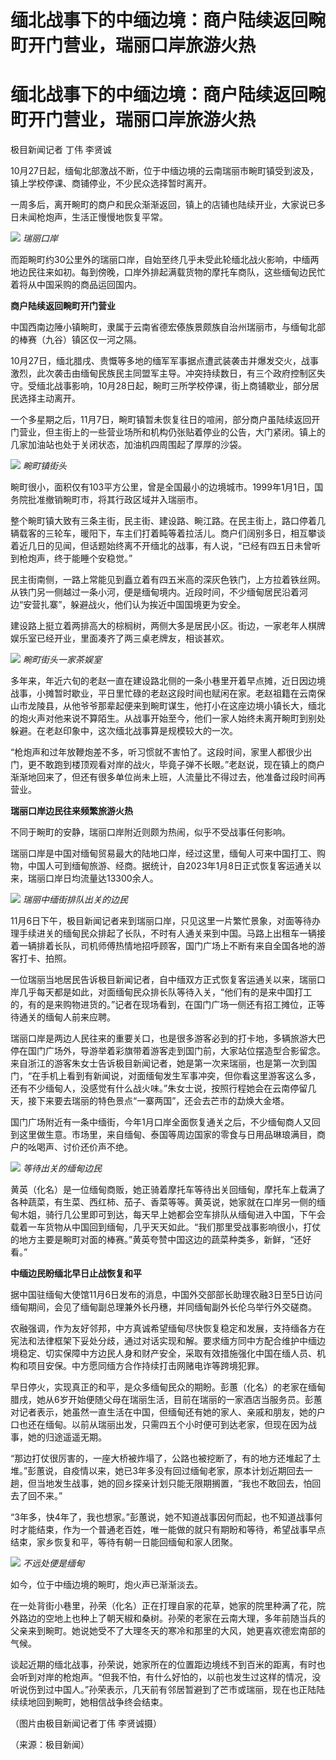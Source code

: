 # 缅北战事下的中缅边境：商户陆续返回畹町开门营业，瑞丽口岸旅游火热

# 缅北战事下的中缅边境：商户陆续返回畹町开门营业，瑞丽口岸旅游火热

极目新闻记者 丁伟 李贤诚

10月27日起，缅甸北部激战不断，位于中缅边境的云南瑞丽市畹町镇受到波及，镇上学校停课、商铺停业，不少民众选择暂时离开。

一周多后，离开畹町的商户和民众渐渐返回，镇上的店铺也陆续开业，大家说已多日未闻枪炮声，生活正慢慢地恢复平常。

![](https://inews.gtimg.com/om_bt/OJJhzRrsej2ZGKK9pxDXFRViSYqjEG6h7938bE2QXmhf4AA/1000)
_瑞丽口岸_

而距畹町约30公里外的瑞丽口岸，自始至终几乎未受此轮缅北战火影响，中缅两地边民往来如初。每到傍晚，口岸外排起满载货物的摩托车商队，这些缅甸边民忙着将从中国采购的商品运回国内。

**商户陆续返回畹町开门营业**

中国西南边陲小镇畹町，隶属于云南省德宏傣族景颇族自治州瑞丽市，与缅甸北部的棒赛（九谷）镇区仅一河之隔。

10月27日，缅北腊戌、贵慨等多地的缅军军事据点遭武装袭击并爆发交火，战事激烈，此次袭击由缅甸民族民主同盟军主导。冲突持续数日，有三个政府控制区失守。受缅北战事影响，10月28日起，畹町三所学校停课，街上商铺歇业，部分居民选择主动离开。

一个多星期之后，11月7日，畹町镇暂未恢复往日的喧闹，部分商户虽陆续返回开门营业，但主街上的一些营业场所和机构仍张贴着停业的公告，大门紧闭。镇上的几家加油站也处于关闭状态，加油机四周围起了厚厚的沙袋。

![](https://inews.gtimg.com/om_bt/OeFcdlCHH9vJZeqwwP8b6YInYOKZ_tpP7o8Fo7ZXNs1ZUAA/1000)
_畹町镇街头_

畹町很小，面积仅有103平方公里，曾是全国最小的边境城市。1999年1月1日，国务院批准撤销畹町市，将其行政区域并入瑞丽市。

整个畹町镇大致有三条主街，民主街、建设路、畹江路。在民主街上，路口停着几辆载客的三轮车，暖阳下，车主们打着盹等着拉活儿。商户们阔别多日，相互攀谈着近几日的见闻，但话题始终离不开缅北的战事，有人说，“已经有四五日未曾听到枪炮声，终于能睡个安稳觉。”

民主街南侧，一路上常能见到矗立着有四五米高的深灰色铁门，上方拉着铁丝网。从铁门另一侧越过一条小河，便是缅甸境内。近段时间，不少缅甸居民沿着河边“安营扎寨”，躲避战火，他们认为挨近中国国境更为安全。

建设路上挺立着两排高大的棕榈树，两侧大多是居民小区。街边，一家老年人棋牌娱乐室已经开业，里面凑齐了两三桌老牌友，相谈甚欢。

![](https://inews.gtimg.com/om_bt/Ok5EWPzqBy5BhkBXS5aiZcbXe17Fme7KK850uZWF2tLrMAA/1000)
_畹町街头一家茶娱室_

多年来，年近六旬的老赵一直在建设路北侧的一条小巷里开着早点摊，近日因边境战事，小摊暂时歇业，平日里忙碌的老赵这段时间也赋闲在家。老赵祖籍在云南保山市龙陵县，从他爷爷那辈起便来到畹町谋生，他打小在这座边境小镇长大，缅北的炮火声对他来说不算陌生。从战事开始至今，他们一家人始终未离开畹町到别处躲避。在老赵印象中，这次缅北战事算是规模较大的一次。

“枪炮声和过年放鞭炮差不多，听习惯就不害怕了。这段时间，家里人都很少出门，更不敢跑到楼顶观看对岸的战火，毕竟子弹不长眼。”老赵说，现在镇上的商户渐渐地回来了，但还有很多单位尚未上班，人流量比不得过去，他准备过段时间再营业。

**瑞丽口岸边民往来频繁旅游火热**

不同于畹町的安静，瑞丽口岸附近则颇为热闹，似乎不受战事任何影响。

瑞丽口岸是中国对缅甸贸易最大的陆地口岸，经过这里，缅甸人可来中国打工、购物，中国人可到缅甸旅游、经商。据统计，自2023年1月8日正式恢复客运通关以来，瑞丽口岸日均流量达13300余人。

![](https://inews.gtimg.com/om_bt/OmkQDFw6wiXtWQ2icEHiwFQByl0tpt1MEXk18BDqKiB08AA/1000)
_瑞丽中缅街排队出关的边民_

11月6日下午，极目新闻记者来到瑞丽口岸，只见这里一片繁忙景象，对面等待办理手续进关的缅甸民众排起了长队，不时有人通关来到中国。马路上出租车一辆接着一辆排着长队，司机师傅热情地招呼顾客，国门广场上不断有来自全国各地的游客打卡、拍照。

一位瑞丽当地居民告诉极目新闻记者，自中缅双方正式恢复客运通关以来，瑞丽口岸几乎每天都是如此，对面缅甸民众排长队等待入关，“他们有的是来中国打工的，有的是来购物进货的。”记者在现场看到，在国门广场一侧还有招工摊位，正等待通关的缅甸人前来应聘。

瑞丽口岸是两边人民往来的重要关口，也是很多游客必到的打卡地，多辆旅游大巴停在国门广场外，导游举着彩旗带着游客走到国门前，大家站位摆造型合影留念。来自浙江的游客朱女士告诉极目新闻记者，她是第一次来瑞丽，也是第一次到国门，“在手机上看到有新闻说，对面缅甸发生军事冲突，但你看这里游客这么多，还有不少缅甸人，没感觉有什么战火味。”朱女士说，按照行程她会在云南停留几天，接下来要去瑞丽的特色景点“一寨两国”，还会去芒市的勐焕大金塔。

国门广场附近有一条中缅街，今年1月口岸全面恢复通关之后，不少缅甸商人又回到这里做生意。市场里，来自缅甸、泰国等周边国家的零食与日用品琳琅满目，商户的吆喝声、讨价还价声不绝。

![](https://inews.gtimg.com/om_bt/OZzZPpEhUihSbgZAlEjBXuxwWYjxjEg0FdzH4q1wWWGeYAA/1000)
_等待出关的缅甸边民_

黄英（化名）是一位缅甸商贩，她正骑着摩托车等待出关回缅甸，摩托车上载满了各种蔬菜，有生菜、西红柿、茄子、香菜等等。黄英说，她家就在口岸另一侧的缅甸木姐，骑行几公里即可到达，每天早上她都会空车排队从缅甸进入中国，下午会载着一车货物从中国回到缅甸，几乎天天如此。“我们那里受战事影响很小，打仗的地方主要是畹町对面的棒赛。”黄英夸赞中国这边的蔬菜种类多，新鲜，“还好看。”

**中缅边民盼缅北早日止战恢复和平**

据中国驻缅甸大使馆11月6日发布的消息，中国外交部部长助理农融3日至5日访问缅甸期间，会见了缅甸副总理兼外长丹穗，并同缅甸副外长伦乌举行外交磋商。

农融强调，作为友好邻邦，中方真诚希望缅甸尽快恢复稳定和发展，支持缅各方在宪法和法律框架下妥处分歧，通过对话实现和解。要求缅方同中方配合维护中缅边境稳定、切实保障中方边民人身和财产安全，采取有效措施强化中国在缅人员、机构和项目安保。中方愿同缅方合作持续打击网赌电诈等跨境犯罪。

早日停火，实现真正的和平，是众多缅甸民众的期盼。彭蕙（化名）的老家在缅甸腊戌，她从6岁开始便随父母在瑞丽生活，目前在瑞丽的一家酒店当服务员。彭蕙对记者表示，她虽然一直生活在中国，但缅甸还有她的家人、亲戚和朋友，她的户口也还在缅甸。以前从瑞丽出发，只需四五个小时便可到达老家，但现在因为战事，她的归途遥遥无期。

“那边打仗很厉害的，一座大桥被炸塌了，公路也被挖断了，有的地方还堆起了土堆。”彭蕙说，自疫情以来，她已3年多没有回过缅甸老家，原本计划近期回去一趟，但当地发生战事，她的回乡探亲计划只能无限期搁置，“我也不敢回去，怕回去了回不来。”

“3年多，快4年了，我也想家。”彭蕙说，她不知道战事因何而起，也不知道战事何时才能结束，作为一个普通老百姓，唯一能做的就只有期盼和等待，希望战事早点结束，家乡恢复和平，等待有朝一日能回缅甸和家人团聚。

![](https://inews.gtimg.com/om_bt/OaIFuELRMkiEIQw95Ck4uME3bD9dKQEFhuEkH8_yS2wpQAA/1000)
_不远处便是缅甸_

如今，位于中缅边境的畹町，炮火声已渐渐淡去。

在一处背街小巷里，孙荣（化名）正在打理自家的花草，她家的院里种满了花，院外路边的空地上也种上了朝天椒和桑树。孙荣的老家在云南大理，多年前随当兵的父亲来到畹町。她说她受不了大理冬天的寒冷和那里的大风，她更喜欢德宏南部的气候。

谈起近期的缅北战事，孙荣说，她家所在的位置距边境线不到百米的距离，有时也会听到对岸的枪炮声。“但我不怕，有什么好怕的，以前也发生过这样的情况，没听说伤到过中国人。”孙荣表示，几天前有邻居暂避到了芒市或瑞丽，现在也正陆陆续续地回到畹町，她相信战争终会结束。

（图片由极目新闻记者丁伟 李贤诚摄）

（来源：极目新闻）

